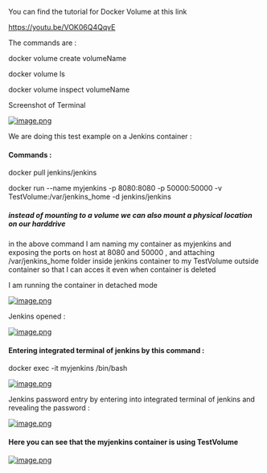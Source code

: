 You can find the tutorial for Docker Volume at this link 

https://youtu.be/VOK06Q4QqvE

The commands are : 

docker volume create volumeName

docker volume ls

docker volume inspect volumeName

Screenshot of Terminal 

[![image.png](https://i.postimg.cc/FzpVg4B2/image.png)](https://postimg.cc/QKB7hRsb)

We are doing this test example on a Jenkins container :

#### Commands : 

docker pull jenkins/jenkins

docker run --name myjenkins -p 8080:8080 -p 50000:50000 -v TestVolume:/var/jenkins_home -d jenkins/jenkins

##### instead of mounting to a volume we can also mount a physical location on our harddrive

in the above command I am naming my container as myjenkins and exposing the ports on host at 8080 and 50000 , and attaching /var/jenkins_home folder inside jenkins container to my TestVolume outside container so that I can acces it even when container is deleted

I am running the container in detached mode

[![image.png](https://i.postimg.cc/HscvQJ2m/image.png)](https://postimg.cc/F7vxvH8C)

Jenkins opened : 

[![image.png](https://i.postimg.cc/ncT7hxgD/image.png)](https://postimg.cc/0bMrVT8k)

#### Entering integrated terminal of jenkins by this command : 

docker exec -it myjenkins /bin/bash

[![image.png](https://i.postimg.cc/QxS4GRq6/image.png)](https://postimg.cc/bsDH1VWb)

Jenkins password entry by entering into integrated terminal of jenkins and revealing the password : 


[![image.png](https://i.postimg.cc/XNkBs3Vz/image.png)](https://postimg.cc/bddvv7Sx)

#### Here you can see that the myjenkins container is using TestVolume

[![image.png](https://i.postimg.cc/CKMwLTyz/image.png)](https://postimg.cc/75RFmRZk)

